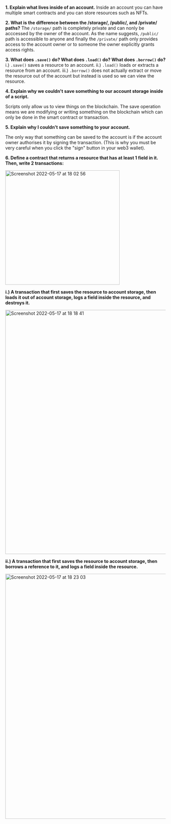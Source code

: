 **1. Explain what lives inside of an account.**
Inside an account you can have multiple smart contracts and you can store resources such as NFTs. 

**2. What is the difference between the /storage/, /public/, and /private/ paths?**
The `/storage/` path is completely private and can nonly be acccessed by the owner of the account. As the name suggests, `/public/` path is accessible to anyone and finally the `/private/` path only provides access to the account owner or to someone the owner explicitly grants access rights.

**3. What does `.save()` do? What does `.load()` do? What does `.borrow()` do?**
i.) `.save()` saves a resource to an account.
ii.) `.load()` loads or extracts a resource from an account.
iii.) `.borrow()` does not actually extract or move the resource out of the account but instead is used so we can view the resource.

**4. Explain why we couldn't save something to our account storage inside of a script.**

Scripts only allow us to view things on the blockchain. The save operation means we are modifying or writing something on the blockchain which can only be done in the smart contract or transaction.

**5. Explain why I couldn't save something to your account.**

The only way that something can be saved to the account is if the account owner authorises it by signing the transaction. (This is why you must be very careful when you click the "sign" button in your web3 wallet).

**6. Define a contract that returns a resource that has at least 1 field in it. Then, write 2 transactions:**

<img width="359" alt="Screenshot 2022-05-17 at 18 02 56" src="https://user-images.githubusercontent.com/4712052/168870280-69fffa00-edc8-43b6-95f7-eedbce3bac33.png">

**i.) A transaction that first saves the resource to account storage, then loads it out of account storage, logs a field inside the resource, and destroys it.**

<img width="766" alt="Screenshot 2022-05-17 at 18 18 41" src="https://user-images.githubusercontent.com/4712052/168872848-d3bbd2a9-2235-4494-a614-600b69678435.png">

**ii.) A transaction that first saves the resource to account storage, then borrows a reference to it, and logs a field inside the resource.**

<img width="769" alt="Screenshot 2022-05-17 at 18 23 03" src="https://user-images.githubusercontent.com/4712052/168873580-062d2b8c-5fc7-4918-b3a8-bb54e1cfc3eb.png">

